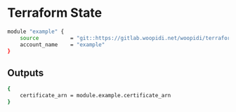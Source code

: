 # Terraform State

```sh
module "example" {
    source          = "git::https://gitlab.woopidi.net/woopidi/terraform-modules/terraform-state.git"
    account_name    = "example"
}
```

## Outputs

```sh
{
    certificate_arn = module.example.certificate_arn
}
```